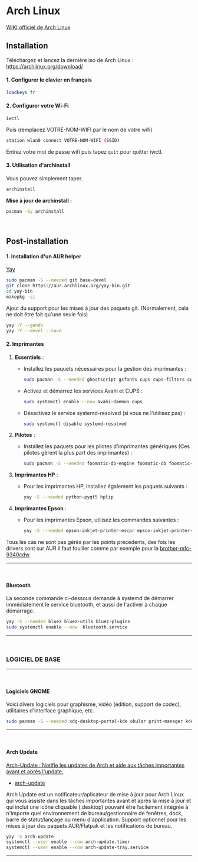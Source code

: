# Arch Linux

[WIKI officiel de Arch Linux](https://wiki.archlinux.org/title/Arch_Linux_(Fran%C3%A7ais))


## Installation

Téléchargez et lancez la dernière iso de Arch Linux : https://archlinux.org/download/


#### 1. Configurer le clavier en français

```sh
loadkeys fr
```

#### 2. Configurer votre Wi-Fi

```sh
iwctl
```
    
Puis (remplacez VOTRE-NOM-WIFI par le nom de votre wifi)

```sh
station wlan0 connect VOTRE-NOM-WIFI (SSID)
```

Entrez votre mot de passe wifi puis tapez `quit` pour quitter iwctl.

#### 3. Utilisation d'archinstall

Vous pouvez simplement taper.
```sh
archinstall
```

**Mise à jour de archinstall :**

```sh
pacman -Sy archinstall
```
<br>

## Post-installation

#### 1. **Installation d'un AUR helper**

[Yay](https://github.com/Jguer/yay)
   
```sh
sudo pacman -S --needed git base-devel
git clone https://aur.archlinux.org/yay-bin.git
cd yay-bin
makepkg -si
```

Ajout du support pour les mises à jour des paquets git. (Normalement, cela ne doit être fait qu'une seule fois)

```sh
yay -Y --gendb
yay -Y --devel --save
```

#### 2. Imprimantes

1. **Essentiels** :
   - Installez les paquets nécessaires pour la gestion des imprimantes :
     ```sh
     sudo pacman -S --needed ghostscript gsfonts cups cups-filters cups-pdf system-config-printer avahi
     ```
   - Activez et démarrez les services Avahi et CUPS :
     ```sh
     sudo systemctl enable --now avahi-daemon cups
     ```
   - Désactivez le service systemd-resolved (si vous ne l'utilisez pas) :
     ```sh
     sudo systemctl disable systemd-resolved
     ```

2. **Pilotes** :
   - Installez les paquets pour les pilotes d'imprimantes génériques (Ces pilotes gèrent la plus part des imprimantes) :
     ```sh
     sudo pacman -S --needed foomatic-db-engine foomatic-db foomatic-db-ppds foomatic-db-nonfree foomatic-db-nonfree-ppds gutenprint foomatic-db-gutenprint-ppds
     ```

3. **Imprimantes HP** :
   - Pour les imprimantes HP, installez également les paquets suivants :
     ```sh
     yay -S --needed python-pyqt5 hplip
     ```

4. **Imprimantes Epson** :
   - Pour les imprimantes Epson, utilisez les commandes suivantes :
     ```sh
     yay -S --needed epson-inkjet-printer-escpr epson-inkjet-printer-escpr2 epson-inkjet-printer-201601w epson-inkjet-printer-n10-nx127
     ```

Tous les cas ne sont pas gérés par les points précédents, des fois les drivers sont sur AUR il faut fouiller comme par exemple pour la [brother-mfc-9340cdw](https://aur.archlinux.org/packages/brother-mfc-9340cdw).

--- 

<br>

#### Bluetooth <a name="bluetooth"></a>

La seconde commande ci-dessous demande à systemd de démarrer immédiatement le service bluetooth, et aussi de l'activer à chaque démarrage.

```sh
yay -S --needed bluez bluez-utils bluez-plugins
sudo systemctl enable --now  bluetooth.service
```

--- 

<br>

### LOGICIEL DE BASE <a name="logiciel-de-base"></a>

--- 

<br>

#### Logiciels GNOME

Voici divers logiciels pour graphisme, vidéo (édition, support de codec), utilitaires d'interface graphique, etc.

```sh
sudo pacman -S --needed xdg-desktop-portal-kde okular print-manager kdenlive gwenview spectacle partitionmanager ffmpegthumbs qt6-wayland kdeplasma-addons powerdevil kcalc plasma-systemmonitor qt6-multimedia qt6-multimedia-gstreamer qt6-multimedia-ffmpeg kwalletmanager
```

--- 

<br>

#### Arch Update <a name="arch-update"></a>

[Arch-Update  : Notifie les updates de Arch et aide aux tâches importantes avant et après l'update.](https://youtu.be/QkOkX70SEmo?si=EwB-rSTV5dMNbv5D)

- [arch-update](https://github.com/Antiz96/arch-update)

Arch Update est un notificateur/aplicateur de mise à jour pour Arch Linux qui vous assiste dans les tâches importantes avant et après la mise à jour et qui inclut une icône cliquable (.desktop) pouvant être facilement intégrée à n'importe quel environnement de bureau/gestionnaire de fenêtres, dock, barre de statut/lançage ou menu d'application.
Support optionnel pour les mises à jour des paquets AUR/Flatpak et les notifications de bureau.

```sh
yay -S arch-update
systemctl --user enable --now arch-update.timer
systemctl --user enable --now arch-update-tray.service
```

--- 

<br>

